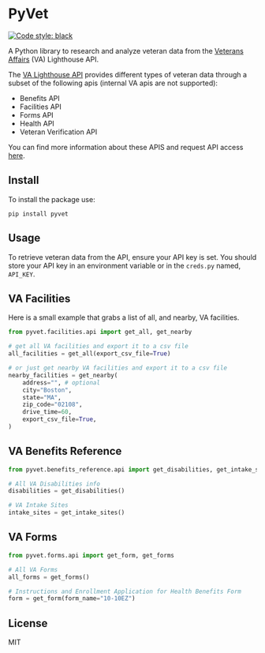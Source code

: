 # PyVet
[![Code style: black](https://img.shields.io/badge/code%20style-black-000000.svg)](https://github.com/psf/black)

A Python library to research and analyze veteran data from the [Veterans Affairs](https://github.com/department-of-veterans-affairs) (VA) Lighthouse API.

The [VA Lighthouse API](https://developer.va.gov) provides different types of veteran data through a subset of the following
apis (internal VA apis are not supported):

-  Benefits API
-  Facilities API
-  Forms API
-  Health API
-  Veteran Verification API

You can find more information about these APIS and request API access [here](https://developer.va.gov/onboarding/request-sandbox-access).

## Install
To install the package use:
```shell
pip install pyvet
```

## Usage
To retrieve veteran data from the API, ensure your API key is set.
You should store your API key in an environment variable or in the `creds.py` named, `API_KEY`.

## VA Facilities
Here is a small example that grabs a list of all, and nearby, VA facilities.
```python
from pyvet.facilities.api import get_all, get_nearby

# get all VA facilities and export it to a csv file
all_facilities = get_all(export_csv_file=True)

# or just get nearby VA facilities and export it to a csv file
nearby_facilities = get_nearby(
    address="", # optional
    city="Boston",
    state="MA",
    zip_code="02108",
    drive_time=60,
    export_csv_file=True,
)
```
## VA Benefits Reference
```python
from pyvet.benefits_reference.api import get_disabilities, get_intake_sites

# All VA Disabilities info
disabilities = get_disabilities()

# VA Intake Sites
intake_sites = get_intake_sites()

```

## VA Forms
```python
from pyvet.forms.api import get_form, get_forms

# All VA Forms
all_forms = get_forms()

# Instructions and Enrollment Application for Health Benefits Form
form = get_form(form_name="10-10EZ")

```

## License
MIT
